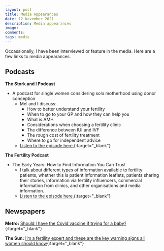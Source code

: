 ```yaml
---
layout: post
title: Media Appearances
date: 12 November 2021
description: Media appearances
image:
comments:
tags: media
---
```


Occassionally, I have been interviewed or feature in the media. Here are a few links to media appearances.

## Podcasts

**The Stork and I Podcast**
- A podcast for single women considering solo motherhood using donor conception
	- Mel and I discuss:
		- How to better understand your fertility
		- When to go to your GP and how they can help you
		- What is AMH
		- Considerations when choosing a fertility clinic
		- The difference between IUI and IVF
		- The rough cost of fertility treatment
		- Where to go for independent advice
	- [Listen to the episode here.][1]{:target="_blank"}

**The Fertility Podcast**
- The Early Years: How to Find Information You Can Trust
	- I talk about different types of information available to fertility patients, whether this is patient information leaflets, patients sharing their stories, information via fertility influencers, commercial information from clinics, and other organisations and media information.
	- [Listen to the episode here.][2]{:target="_blank"}

## Newspapers

**Metro:**  [Should I have the Covid vaccine if trying for a baby?][3]{:target="_blank"}

**The Sun:** [I’m a fertility expert and these are the key warning signs all women should know][4]{:target="_blank"}

[1]: https://www.podbean.com/ew/pb-uxn3z-f8a54f

[2]: https://www.thefertilitypodcast.com/the-early-years-how-to-find-information-you-can-trust/

[3]: https://metro.co.uk/2021/02/10/should-i-have-the-covid-vaccine-if-trying-for-a-baby-14056929/

[4]: https://www.thesun.co.uk/fabulous/16647216/fertility-expert-warning-signs-you-might-struggle-to-conceive/
